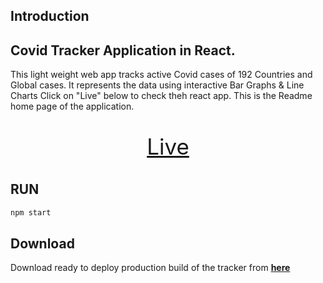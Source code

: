 
## Introduction
Covid Tracker Application in React.
---
This light weight web app tracks active Covid cases of 192 Countries and Global cases. It represents the data using interactive Bar Graphs & Line Charts
Click on "Live" below to check theh react app. This is the Readme home page of the application.

<p style="text-align: center; font-size:35px"><a href="https://corona-watch.netlify.app/">Live</a></p>



## RUN
```bash 
npm start
```

## Download

Download ready to deploy production build of the tracker from **[here](https://github.com/dh00mk3tu/covid-tracker/releases/download/releasev1/releasev1.zip)**

